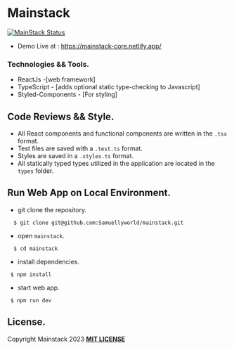 # Mainstack 
[![MainStack Status](https://api.netlify.com/api/v1/badges/e67722d2-62cd-44d0-91ae-5e633b68ea37/deploy-status)](https://app.netlify.com/sites/mainstack-core/deploys)

- Demo Live at : https://mainstack-core.netlify.app/


### Technologies && Tools.
- ReactJs -[web framework]
- TypeScript - [adds optional static type-checking to Javascript]
- Styled-Components - [For styling]

## Code Reviews && Style.

- All React components and functional components are written in the `.tsx` format.
- Test files are saved with a `.test.ts` format.
- Styles are saved in a `.styles.ts` format.
- All statically typed types utilized in the application are located in the `types` folder.

## Run Web App on Local Environment.

* git clone the repository.

```
  $ git clone git@github.com:Samuellyworld/mainstack.git
```

- open `mainstack`.

```
  $ cd mainstack
```

- install dependencies.
```
 $ npm install
```

- start web app.

```
 $ npm run dev
```



## License.

Copyright Mainstack 2023 [**MIT LICENSE**](/LICENSE)
